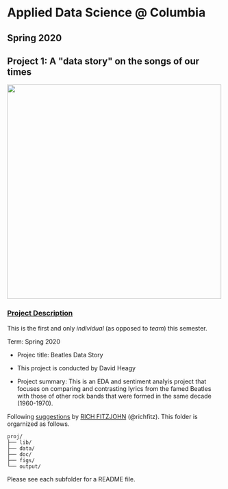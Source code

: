 # Applied Data Science @ Columbia
## Spring 2020
## Project 1: A "data story" on the songs of our times


<img src="figs/beatles.jpeg" width=500>


### [Project Description](doc/)
This is the first and only *individual* (as opposed to *team*) this semester. 

Term: Spring 2020

+ Projec title: Beatles Data Story
+ This project is conducted by David Heagy

+ Project summary: This is an EDA and sentiment analyis project that focuses on comparing and contrasting lyrics from the famed Beatles with those of other rock bands that were formed in the same decade (1960-1970).

Following [suggestions](http://nicercode.github.io/blog/2013-04-05-projects/) by [RICH FITZJOHN](http://nicercode.github.io/about/#Team) (@richfitz). This folder is orgarnized as follows.

```
proj/
├── lib/
├── data/
├── doc/
├── figs/
└── output/
```

Please see each subfolder for a README file.
